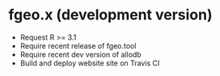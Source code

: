 # fgeo.x (development version)

* Request R >= 3.1
* Require recent release of fgeo.tool
* Require recent dev version of allodb
* Build and deploy website site on Travis CI
